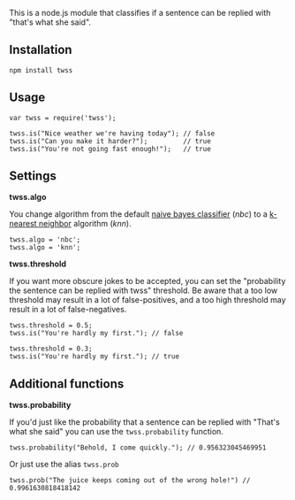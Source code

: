 This is a node.js module that classifies if a sentence can be replied with "that's what she said".

Installation
--

    npm install twss


Usage
--

    var twss = require('twss');
    
    twss.is("Nice weather we're having today"); // false
    twss.is("Can you make it harder?");         // true
    twss.is("You're not going fast enough!");   // true

Settings
--
**twss.algo**

You change algorithm from the default [naive bayes classifier](http://en.wikipedia.org/wiki/Naive_Bayes_classifier) (_nbc_) to a [k-nearest neighbor](http://en.wikipedia.org/wiki/K-nearest_neighbor_algorithm) algorithm (_knn_).

    twss.algo = 'nbc';
    twss.algo = 'knn';

**twss.threshold**

If you want more obscure jokes to be accepted, you can set the "probability the sentence can be replied with twss" threshold. Be aware that a too low threshold may result in a lot of false-positives, and a too high threshold may result in a lot of false-negatives.

    twss.threshold = 0.5;
    twss.is("You're hardly my first."); // false

    twss.threshold = 0.3;
    twss.is("You're hardly my first."); // true

Additional functions
--
**twss.probability**

If you'd just like the probability that a sentence can be replied with "That's what she said" you can use the `twss.probability` function.

    twss.probability("Behold, I come quickly."); // 0.956323045469951

Or just use the alias `twss.prob`

    twss.prob("The juice keeps coming out of the wrong hole!") // 0.9961630818418142